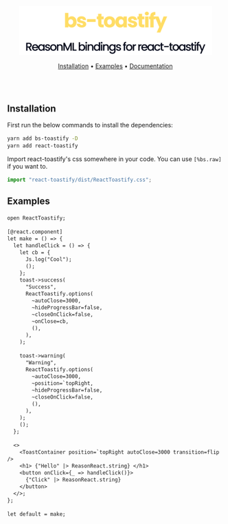 <p align="center">
  <br />
  <img src="./assets/logo.svg" width="450" /> 
</p>
<p align="center">
   <a href="#installation">Installation</a> • 
   <a target="_blank" href="#examples">Examples</a> •
   <a target="_blank" href="https://github.com/reasonbr/bs-toastify/blob/master/src/ReactToastify.re">Documentation</a>
</p>
<br/>
<br/>

## Installation
First run the below commands to install the dependencies:
```bash
yarn add bs-toastify -D
yarn add react-toastify
```
Import react-toastify's css somewhere in your code. You can use `[%bs.raw]` if you want to.
```js
import "react-toastify/dist/ReactToastify.css";
```

## Examples
```reason
open ReactToastify;

[@react.component]
let make = () => {
  let handleClick = () => {
    let cb = {
      Js.log("Cool");
      ();
    };
    toast->success(
      "Success",
      ReactToastify.options(
        ~autoClose=3000,
        ~hideProgressBar=false,
        ~closeOnClick=false,
        ~onClose=cb,
        (),
      ),
    );

    toast->warning(
      "Warning",
      ReactToastify.options(
        ~autoClose=3000,
        ~position=`topRight,
        ~hideProgressBar=false,
        ~closeOnClick=false,
        (),
      ),
    );
    ();
  };

  <>
    <ToastContainer position=`topRight autoClose=3000 transition=flip />
    <h1> {"Hello" |> ReasonReact.string} </h1>
    <button onClick={_ => handleClick()}>
      {"Click" |> ReasonReact.string}
    </button>
  </>;
};

let default = make;
```
